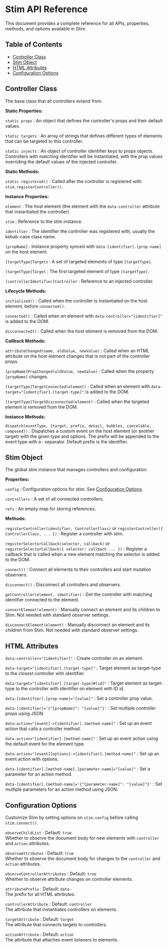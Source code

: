 # Stim API Reference

This document provides a complete reference for all APIs, properties, methods, and options available in Stim.

## Table of Contents

- [Controller Class](#controller-class)
- [Stim Object](#stim-object)
- [HTML Attributes](#html-attributes)
- [Configuration Options](#configuration-options)

## Controller Class

The base class that all controllers extend from.

**Static Properties:**

`static props`
: An object that defines the controller's props and their default values.

`static targets`
: An array of strings that defines different types of elements that can be targeted to this controller.

`static injects`
: An object of controller identifier keys to props objects. Controllers with matching identifier will be instantiated, with the prop values overriding the default values of the injected controller.

**Static Methods:**

`static registered()`
: Called after the controller is registered with `stim.registerController()`.

**Instance Properties:**

`element`
: The host element (the element with the `data-controller` attribute that instantiated the controller).

`stim`
: Reference to the stim instance.

`identifier`
: The identifier the controller was registered with, usually the kebab-case class name.

`[propName]`
: Instance property synced with `data-[identifier].[prop-name]` on the host element.

`[targetType]Targets`
: A set of targeted elements of type `[targetType]`.

`[targetType]Target`
: The first targeted element of type `[targetType]`.

`[controllerIdentifier]Controller`
: Reference to an injected controller.

**Lifecycle Methods:**

`initialized()`
: Called when the controller is instantiated on the host element, before `connected()`.

`connected()`
: Called when an element with `data-controller="[identifier]"` is added to the DOM.

`disconnected()`
: Called when the host element is removed from the DOM.

**Callback Methods:**

`attributeChanged(name, oldValue, newValue)`
: Called when an HTML attribute on the host element changes that is not part of the controller props.

`[propName]PropChanged(oldValue, newValue)`
: Called when the property `[propName]` changes.

`[targetType]TargetConnected(element)`
: Called when an element with `data-target="[identifier].[target-type]"` is added to the DOM.

`[targetType]TargetDisconnected(element)`
: Called when the targeted element is removed from the DOM.

**Instance Methods:**

`dispatch(eventType, {target, prefix, detail, bubbles, cancelable, composed})`
: Dispatches a custom event on the host element (or another target) with the given type and options. The prefix will be appended to the event type with a : separator. Default prefix is the identifier.

## Stim Object

The global stim instance that manages controllers and configuration.

**Properties:**

`config`
: Configuration options for stim. See [Configuration Options](#configuration-options).

`controllers`
: A set of all connected controllers.

`refs`
: An empty map for storing references.

**Methods:**

`registerController(identifier, ControllerClass)` or `registerController({ ControllerClass, ... })`
: Register a controller with stim.

`registerSelectorCallback(selector, callback)` or `registerSelectorCallback({ selector: callback ... })`
: Register a callback that is called when a new element matching the selector is added to the DOM.

`connect()`
: Connect all elements to their controllers and start mutation observers.

`disconnect()`
: Disconnect all controllers and observers.

`getController(element, identifier)`
: Get the controller with matching identifier connected to the element.

`connectElement(element)`
: Manually connect an element and its children to Stim. Not needed with standard observer settings.

`disconnectElement(element)`
: Manually disconnect an element and its children from Stim. Not needed with standard observer settings.

## HTML Attributes

`data-controller="[identifier]"`
: Create controller on an element.

`data-target="[identifier].[target-type]"`
: Target element as target-type to the closest controller with identifier.

`data-target="[identifier].[target-type]#[id]"`
: Target element as target-type to the controller with identifier on element with ID id.

`data-[identifier].[prop-name]="[value]"`
: Set a controller prop value.

`data-[identifier]='{"[propName]": "[value]"}'`
: Set multiple controller props using JSON.

`data-action="[event]->[identifier].[method-name]"`
: Set up an event action that calls a controller method.

`data-action="[identifier].[method-name]"`
: Set up an event action using the default event for the element type.

`data-action="[event][options]->[identifier].[method-name]"`
: Set up an event action with options.

`data-[identifier].[method-name].[parameter-name]="[value]"`
: Set a parameter for an action method.

`data-[identifier].[method-name]='{"[parameter-name]": "[value]"}'`
: Set multiple parameters for an action method using JSON.

## Configuration Options

Customize Stim by setting options on `stim.config` before calling `stim.connect()`.

`observeChildList`
: Default: `true`  
Whether to observe the document body for new elements with `controller` and `action` attributes.

`observeAttributes`
: Default: `true`  
Whether to observe the document body for changes to the `controller` and `action` attributes.

`observeControllerAttributes`
: Default: `true`  
Whether to observe attribute changes on controller elements.

`attributePrefix`
: Default: `data-`  
The prefix for all HTML attributes.

`controllerAttribute`
: Default: `controller`  
The attribute that instantiates controllers on elements.

`targetAttribute`
: Default: `target`  
The attribute that connects targets to controllers.

`actionAttribute`
: Default: `action`  
The attribute that attaches event listeners to elements.
